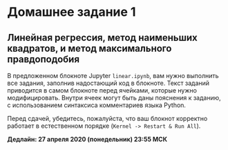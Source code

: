# Домашнее задание 1
## Линейная регрессия, метод наименьших квадратов, и метод максимального правдоподобия

В предложенном блокноте Jupyter `linear.ipynb`, вам нужно выполнить все задания, заполнив надостающий код в блокноте.
Текст заданий приводится в самом блокноте перед ячейками, которые нужно модифицировать.
Внутри ячеек могут быть даны пояснения к заданию, с использованием синтаксиса комментариев языка Python.

Перед сдачей, убедитесь, пожалуйста, что ваш блокнот корректно работает в естественном порядке (`Kernel -> Restart & Run All`).

**Дедлайн: 27 апреля 2020 (понедельник) 23:55 МСК**
